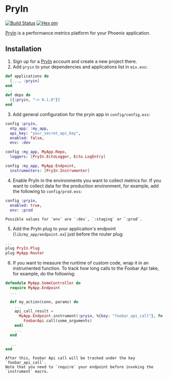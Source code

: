 # PryIn

[![Build Status](https://travis-ci.org/pryin-io/pryin.svg?branch=master)](https://travis-ci.org/pryin-io/pryin)
[![Hex pm](http://img.shields.io/hexpm/v/pryin.svg?style=flat)](https://hex.pm/packages/pryin)

[PryIn](https://pryin.io) is a performance metrics platform for your Phoenix application.

## Installation

  1. Sign up for a [PryIn](https://pryin.io) account and create a new project there.
  2. Add `pryin` to your dependencies and applications list in `mix.exs`:

```elixir
def applications do
  [..., :pryin]
end
...
def deps do
  [{:pryin, "~> 0.1.0"}]
end
```

  3. Add general configuration for the pryin app in `config/config.exs`:

```elixir
config :pryin,
  otp_app: :my_app,
  api_key: "your_secret_api_key",
  enabled: false,
  env: :dev

config :my_app, MyApp.Repo,
  loggers: [PryIn.EctoLogger, Ecto.LogEntry]

config :my_app, MyApp.Endpoint,
  instrumenters: [PryIn.Instrumenter]
```


  4. Enable PryIn in the environments you want to collect metrics for.
    If you want to collect data for the production environment, for example,
    add the following to `config/prod.exs`:

```elixir
config :pryin,
  enabled: true,
  env: :prod
```

    Possible values for `env` are `:dev`, `:staging` or `:prod`.

  5. Add the PryIn plug to your application's endpoint (`lib/my_app/endpoint.ex`) just before the router plug:

```elixir
...
plug PryIn.Plug
plug MyApp.Router
```

  6. If you want to measure the runtime of custom code, wrap it in an instrumented function.
    To track how long calls to the Foobar Api take, for example, do the following:

```elixir
defmodule MyApp.SomeController do
  require MyApp.Endpoint
  ...

  def my_action(conn, params) do
    ...
    api_call_result =
      MyApp.Endpoint.instrument(:pryin, %{key: "foobar_api_call"}, fn ->
        FoobarApi.call(some_arguments)
    end)
    ...
  end

  ...
end
```

    After this, Foobar Api call will be tracked under the key `foobar_api_call`.
    Note that you need to `require` your endpoint before invoking the `instrument` macro.
